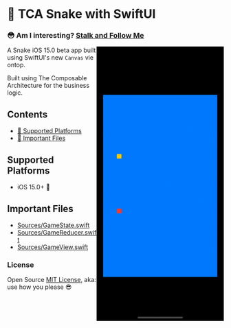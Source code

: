 # 🐍 TCA Snake with SwiftUI

### 😳 Am I interesting? [Stalk and Follow Me](https://www.instagram.com/p.larson/)

<img src="https://github.com/p-larson/TCA-Snake/blob/c6acde17ff2a5d4c014565b79a6f62ce01c69bb4/Screenshots/Simulator%20Screen%20Recording%20-%20iPhone%2012%20-%202021-07-15%20at%2019.54.14.gif" align="right" width=296px height=640px></img>
 
A Snake iOS 15.0 beta app built using SwiftUI's new `Canvas` vie ontop.

Built using The Composable Architecture for the business logic.

## Contents

- [🔭 Supported Platforms](#supported-platforms)
- [📁 Important Files](#important-files)

## Supported Platforms 

- iOS 15.0+ 📱

## Important Files

- [Sources/GameState.swift](Sources/GameState.swift)
- [Sources/GameReducer.swift](Sources/GameReducer.swift)
- [Sources/GameView.swift](Sources/GameView.swift)

### License

Open Source [MIT License](https://github.com/p-larson/SwiftUICardStack/blob/main/LICENSE), aka: use how you please 😎 
